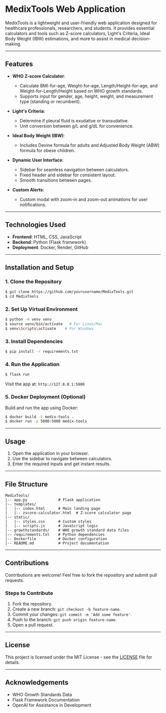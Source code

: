 # MedixTools Web Application

MedixTools is a lightweight and user-friendly web application designed for healthcare professionals, researchers, and students. It provides essential calculators and tools such as Z-score calculators, Light's Criteria, Ideal Body Weight (IBW) estimations, and more to assist in medical decision-making.

---

## Features

- **WHO Z-score Calculator**:
  - Calculate BMI-for-age, Weight-for-age, Length/Height-for-age, and Weight-for-Length/Height based on WHO growth standards.
  - Supports input for gender, age, height, weight, and measurement type (standing or recumbent).
  
- **Light's Criteria**:
  - Determine if pleural fluid is exudative or transudative.
  - Unit conversion between g/L and g/dL for convenience.

- **Ideal Body Weight (IBW)**:
  - Includes Devine formula for adults and Adjusted Body Weight (ABW) formula for obese children.

- **Dynamic User Interface**:
  - Sidebar for seamless navigation between calculators.
  - Fixed header and sidebar for consistent layout.
  - Smooth transitions between pages.

- **Custom Alerts**:
  - Custom modal with zoom-in and zoom-out animations for user notifications.

---

## Technologies Used

- **Frontend**: HTML, CSS, JavaScript
- **Backend**: Python (Flask framework)
- **Deployment**: Docker, Render, GitHub

---

## Installation and Setup

### 1. Clone the Repository
```bash
$ git clone https://github.com/yourusername/MedixTools.git
$ cd MedixTools
```

### 2. Set Up Virtual Environment
```bash
$ python -m venv venv
$ source venv/bin/activate   # For Linux/Mac
$ venv\Scripts\activate    # For Windows
```

### 3. Install Dependencies
```bash
$ pip install -r requirements.txt
```

### 4. Run the Application
```bash
$ flask run
```
Visit the app at: `http://127.0.0.1:5000`

### 5. Docker Deployment (Optional)
Build and run the app using Docker:
```bash
$ docker build -t medix-tools .
$ docker run -p 5000:5000 medix-tools
```

---

## Usage

1. Open the application in your browser.
2. Use the sidebar to navigate between calculators.
3. Enter the required inputs and get instant results.

---

## File Structure

```
MedixTools/
|-- app.py              # Flask application
|-- templates/
|   |-- index.html      # Main landing page
|   |-- zscore-calculator.html  # Z-score calculator page
|-- static/
|   |-- styles.css      # Custom styles
|   |-- scripts.js      # JavaScript logic
|-- growthstandards/    # WHO growth standard data files
|-- requirements.txt    # Python dependencies
|-- Dockerfile          # Docker configuration
|-- README.md           # Project documentation
```

---

## Contributions

Contributions are welcome! Feel free to fork the repository and submit pull requests.

### Steps to Contribute
1. Fork the repository.
2. Create a new branch: `git checkout -b feature-name`.
3. Commit your changes: `git commit -m 'Add some feature'`.
4. Push to the branch: `git push origin feature-name`.
5. Open a pull request.

---

## License

This project is licensed under the MIT License - see the [LICENSE](LICENSE) file for details.

---

## Acknowledgements

- WHO Growth Standards Data
- Flask Framework Documentation
- OpenAI for Assistance in Development
